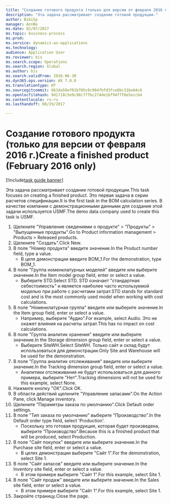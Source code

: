 ```yaml
--- 
title: "Создание готового продукта (только для версии от февраля 2016 г.)"
description: "Эта задача рассматривает создание готовой продукции."
author: BibiSp
manager: AnnBe
ms.date: 02/07/2017
ms.topic: business-process
ms.prod: 
ms.service: dynamics-ax-applications
ms.technology: 
audience: Application User
ms.reviewer: bis
ms.search.scope: Operations
ms.search.region: Global
ms.author: bis
ms.search.validFrom: 2016-06-30
ms.dyn365.ops.version: AX 7.0.0
ms.translationtype: HT
ms.sourcegitcommit: 663da58ef01b705c0c984fbfd3fce8bc31be04c6
ms.openlocfilehash: 9d1718c5e9c98c77fbc274de1bf94f7f0e5eccb4
ms.contentlocale: ru-ru
ms.lasthandoff: 08/29/2017

---
```

# <a name="create-a-finished-product-february-2016-only"></a><span data-ttu-id="f223d-103">Создание готового продукта (только для версии от февраля 2016 г.)</span><span class="sxs-lookup"><span data-stu-id="f223d-103">Create a finished product (February 2016 only)</span></span>

[!include[task guide banner](../../includes/task-guide-banner.md)]

<span data-ttu-id="f223d-104">Эта задача рассматривает создание готовой продукции.</span><span class="sxs-lookup"><span data-stu-id="f223d-104">This task focuses on creating a finished product.</span></span> <span data-ttu-id="f223d-105">Это первая задача в серии расчетов спецификации.</span><span class="sxs-lookup"><span data-stu-id="f223d-105">It is the first task in the BOM calculation series.</span></span> <span data-ttu-id="f223d-106">В качестве компании с демонстрационными данными для создания этой задачи используется USMF.</span><span class="sxs-lookup"><span data-stu-id="f223d-106">The demo data company used to create this task is USMF.</span></span>

1. <span data-ttu-id="f223d-107">Щелкните "Управление сведениями о продукте" > "Продукты" > "Выпущенные продукты".</span><span class="sxs-lookup"><span data-stu-id="f223d-107">Go to Product information management > Products > Released products.</span></span>
2. <span data-ttu-id="f223d-108">Щелкните "Создать".</span><span class="sxs-lookup"><span data-stu-id="f223d-108">Click New.</span></span>
3. <span data-ttu-id="f223d-109">В поле "Номер продукта" введите значение.</span><span class="sxs-lookup"><span data-stu-id="f223d-109">In the Product number field, type a value.</span></span>
    * <span data-ttu-id="f223d-110">В целя демонстрации введите BOM_1.</span><span class="sxs-lookup"><span data-stu-id="f223d-110">For the demonstration, type BOM_1.</span></span>  
4. <span data-ttu-id="f223d-111">В поле "Группа номенклатурных моделей" введите или выберите значение.</span><span class="sxs-lookup"><span data-stu-id="f223d-111">In the Item model group field, enter or select a value.</span></span>
    * <span data-ttu-id="f223d-112">Выберите STD.</span><span class="sxs-lookup"><span data-stu-id="f223d-112">Select STD.</span></span> <span data-ttu-id="f223d-113">STD означает "стандартная себестоимость" и является наиболее часто используемой моделью при работе с расчетами затрат.</span><span class="sxs-lookup"><span data-stu-id="f223d-113">STD stands for standard cost and is the most commonly used model when working with cost calculations.</span></span>  
5. <span data-ttu-id="f223d-114">В поле "Номенклатурная группа" введите или выберите значение.</span><span class="sxs-lookup"><span data-stu-id="f223d-114">In the Item group field, enter or select a value.</span></span>
    * <span data-ttu-id="f223d-115">Например, выберите "Аудио".</span><span class="sxs-lookup"><span data-stu-id="f223d-115">For example, select Audio.</span></span> <span data-ttu-id="f223d-116">Это не окажет влияния на расчеты затрат.</span><span class="sxs-lookup"><span data-stu-id="f223d-116">This has no impact on cost calculations.</span></span>  
6. <span data-ttu-id="f223d-117">В поле "Группа аналитик хранения" введите или выберите значение.</span><span class="sxs-lookup"><span data-stu-id="f223d-117">In the Storage dimension group field, enter or select a value.</span></span>
    * <span data-ttu-id="f223d-118">Выберите SiteWH.</span><span class="sxs-lookup"><span data-stu-id="f223d-118">Select SiteWH.</span></span> <span data-ttu-id="f223d-119">Только сайт и склад будут использоваться для демонстрации.</span><span class="sxs-lookup"><span data-stu-id="f223d-119">Only Site and Warehouse will be used for the demonstration.</span></span>  
7. <span data-ttu-id="f223d-120">В поле "Группа аналитик отслеживания" введите или выберите значение.</span><span class="sxs-lookup"><span data-stu-id="f223d-120">In the Tracking dimension group field, enter or select a value.</span></span>
    * <span data-ttu-id="f223d-121">Аналитики отслеживания не будут использоваться для данного примера, выберите "Нет".</span><span class="sxs-lookup"><span data-stu-id="f223d-121">Tracking dimensions will not be used for this example, select None.</span></span>  
8. <span data-ttu-id="f223d-122">Нажмите кнопку "OК".</span><span class="sxs-lookup"><span data-stu-id="f223d-122">Click OK.</span></span>
9. <span data-ttu-id="f223d-123">В области действий щелкните "Управление запасами".</span><span class="sxs-lookup"><span data-stu-id="f223d-123">On the Action Pane, click Manage inventory.</span></span>
10. <span data-ttu-id="f223d-124">Щелкните "Параметры заказа по умолчанию".</span><span class="sxs-lookup"><span data-stu-id="f223d-124">Click Default order settings.</span></span>
11. <span data-ttu-id="f223d-125">В поле "Тип заказа по умолчанию" выберите "Производство".</span><span class="sxs-lookup"><span data-stu-id="f223d-125">In the Default order type field, select 'Production'.</span></span>
    * <span data-ttu-id="f223d-126">Поскольку это готовая продукция, которая будет произведена, выберите "Производство".</span><span class="sxs-lookup"><span data-stu-id="f223d-126">Because this is a finished product that will be produced, select Production.</span></span>  
12. <span data-ttu-id="f223d-127">В поле "Сайт покупок" введите или выберите значение.</span><span class="sxs-lookup"><span data-stu-id="f223d-127">In the Purchase site field, enter or select a value.</span></span>
    * <span data-ttu-id="f223d-128">В целях демонстрации выберите "Cайт 1".</span><span class="sxs-lookup"><span data-stu-id="f223d-128">For the demonstration, select Site 1.</span></span>  
13. <span data-ttu-id="f223d-129">В поле "Сайт запасов" введите или выберите значение.</span><span class="sxs-lookup"><span data-stu-id="f223d-129">In the Inventory site field, enter or select a value.</span></span>
    * <span data-ttu-id="f223d-130">В этом примере выберите "Cайт 1".</span><span class="sxs-lookup"><span data-stu-id="f223d-130">For this example, select Site 1.</span></span>  
14. <span data-ttu-id="f223d-131">В поле "Сайт продаж" введите или выберите значение.</span><span class="sxs-lookup"><span data-stu-id="f223d-131">In the Sales site field, enter or select a value.</span></span>
    * <span data-ttu-id="f223d-132">В этом примере выберите "Cайт 1".</span><span class="sxs-lookup"><span data-stu-id="f223d-132">For this example, select Site 1.</span></span>  
15. <span data-ttu-id="f223d-133">Закройте страницу.</span><span class="sxs-lookup"><span data-stu-id="f223d-133">Close the page.</span></span>


